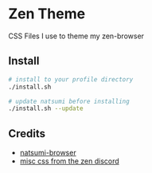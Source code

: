 # Zen Theme

CSS Files I use to theme my zen-browser

## Install

```bash
# install to your profile directory 
./install.sh 

# update natsumi before installing
./install.sh --update
```

## Credits
- [natsumi-browser](https://github.com/greeeen-dev/natsumi-browser)
- [misc css from the zen discord](https://discord.com/channels/1088172780480114748)
